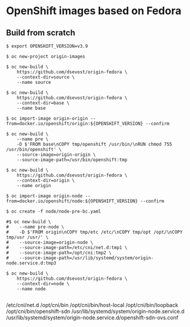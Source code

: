 # OpenShift images based on Fedora

## Build from scratch
```
$ export OPENSHIFT_VERSION=v3.9

$ oc new-project origin-images

$ oc new-build \
    https://github.com/dsevost/origin-fedora \
    --context-dir=source \
    --name source

$ oc new-build \
    https://github.com/dsevost/origin-fedora \
    --context-dir=base \
    --name base

$ oc import-image origin-origin --from=docker.io/openshift/origin:${OPENSHIFT_VERSION} --confirm

$ oc new-build \
    --name pre \
    -D $'FROM base\nCOPY tmp/openshift /usr/bin/\nRUN chmod 755 /usr/bin/openshift' \
    --source-image=origin-origin \
    --source-image-path=/usr/bin/openshift:tmp

$ oc new-build \
    https://github.com/dsevost/origin-fedora \
    --context-dir=origin \
    --name origin

$ oc import-image origin-node --from=docker.io/openshift/node:${OPENSHIFT_VERSION} --confirm

$ oc create -f node/node-pre-bc.yaml

#$ oc new-build \
#    --name pre-node \
#    -D $'FROM origin\nCOPY tmp/etc /etc/\nCOPY tmp/opt /opt/\nCOPY tmp/usr /usr/' \
#    --source-image=origin-node \
#    --source-image-path=/etc/cni/net.d:tmp1 \
#    --source-image-path=/opt/cni:tmp2 \
#    --source-image-path=/usr/lib/systemd/system/origin-node.service.d:tmp3

$ oc new-build \
    https://github.com/dsevost/origin-fedora \
    --context-dir=node \
    --name node
    

```

/etc/cni/net.d
/opt/cni/bin
/opt/cni/bin/host-local
/opt/cni/bin/loopback
/opt/cni/bin/openshift-sdn
/usr/lib/systemd/system/origin-node.service.d
/usr/lib/systemd/system/origin-node.service.d/openshift-sdn-ovs.conf
